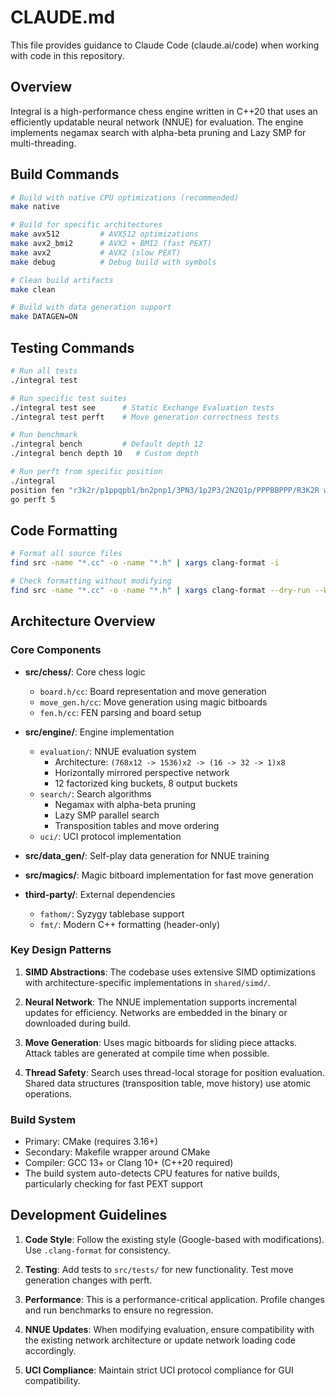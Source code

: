 # CLAUDE.md

This file provides guidance to Claude Code (claude.ai/code) when working with code in this repository.

## Overview

Integral is a high-performance chess engine written in C++20 that uses an efficiently updatable neural network (NNUE) for evaluation. The engine implements negamax search with alpha-beta pruning and Lazy SMP for multi-threading.

## Build Commands

```bash
# Build with native CPU optimizations (recommended)
make native

# Build for specific architectures
make avx512         # AVX512 optimizations
make avx2_bmi2      # AVX2 + BMI2 (fast PEXT)
make avx2           # AVX2 (slow PEXT)
make debug          # Debug build with symbols

# Clean build artifacts
make clean

# Build with data generation support
make DATAGEN=ON
```

## Testing Commands

```bash
# Run all tests
./integral test

# Run specific test suites
./integral test see      # Static Exchange Evaluation tests
./integral test perft    # Move generation correctness tests

# Run benchmark
./integral bench         # Default depth 12
./integral bench depth 10   # Custom depth

# Run perft from specific position
./integral
position fen "r3k2r/p1ppqpb1/bn2pnp1/3PN3/1p2P3/2N2Q1p/PPPBBPPP/R3K2R w KQkq - 0 1"
go perft 5
```

## Code Formatting

```bash
# Format all source files
find src -name "*.cc" -o -name "*.h" | xargs clang-format -i

# Check formatting without modifying
find src -name "*.cc" -o -name "*.h" | xargs clang-format --dry-run --Werror
```

## Architecture Overview

### Core Components

- **src/chess/**: Core chess logic
  - `board.h/cc`: Board representation and move generation
  - `move_gen.h/cc`: Move generation using magic bitboards
  - `fen.h/cc`: FEN parsing and board setup

- **src/engine/**: Engine implementation
  - `evaluation/`: NNUE evaluation system
    - Architecture: `(768x12 -> 1536)x2 -> (16 -> 32 -> 1)x8`
    - Horizontally mirrored perspective network
    - 12 factorized king buckets, 8 output buckets
  - `search/`: Search algorithms
    - Negamax with alpha-beta pruning
    - Lazy SMP parallel search
    - Transposition tables and move ordering
  - `uci/`: UCI protocol implementation

- **src/data_gen/**: Self-play data generation for NNUE training

- **src/magics/**: Magic bitboard implementation for fast move generation

- **third-party/**: External dependencies
  - `fathom/`: Syzygy tablebase support
  - `fmt/`: Modern C++ formatting (header-only)

### Key Design Patterns

1. **SIMD Abstractions**: The codebase uses extensive SIMD optimizations with architecture-specific implementations in `shared/simd/`.

2. **Neural Network**: The NNUE implementation supports incremental updates for efficiency. Networks are embedded in the binary or downloaded during build.

3. **Move Generation**: Uses magic bitboards for sliding piece attacks. Attack tables are generated at compile time when possible.

4. **Thread Safety**: Search uses thread-local storage for position evaluation. Shared data structures (transposition table, move history) use atomic operations.

### Build System

- Primary: CMake (requires 3.16+)
- Secondary: Makefile wrapper around CMake
- Compiler: GCC 13+ or Clang 10+ (C++20 required)
- The build system auto-detects CPU features for native builds, particularly checking for fast PEXT support

## Development Guidelines

1. **Code Style**: Follow the existing style (Google-based with modifications). Use `.clang-format` for consistency.

2. **Testing**: Add tests to `src/tests/` for new functionality. Test move generation changes with perft.

3. **Performance**: This is a performance-critical application. Profile changes and run benchmarks to ensure no regression.

4. **NNUE Updates**: When modifying evaluation, ensure compatibility with the existing network architecture or update network loading code accordingly.

5. **UCI Compliance**: Maintain strict UCI protocol compliance for GUI compatibility.